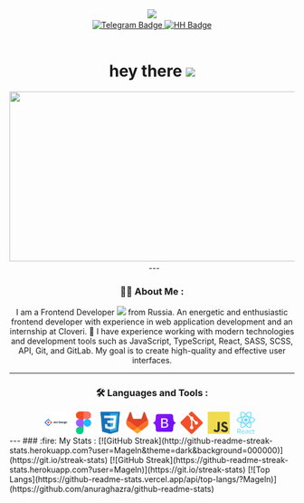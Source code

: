 <div id="header" align="center">
  <img src="https://media.giphy.com/media/M9gbBd9nbDrOTu1Mqx/giphy.gif" width="100"/>

<div id="badges">
<a href="https://t.me/mageln"> 
  <img src="https://img.shields.io/badge/Telegram-blue?style=for-the-badge&logo=Telegram&logoColor=white" alt="Telegram Badge"/>
</a>
  <a href="https://krasnodar.hh.ru/resume/dc361978ff0d7f2ea50039ed1f6d4f53777276">
  <img src="https://img.shields.io/badge/Headhunter.ru-darkred?style=for-the-badge&logo=Headhunter.ru&logoColor=white" alt="HH Badge"/>
  </a>
</div>
<div>
<img src="https://komarev.com/ghpvc/?username=your-github-username&style=flat-square&color=blue" alt=""/>
</div>
<h1>
  hey there
  <img src="https://media.giphy.com/media/hvRJCLFzcasrR4ia7z/giphy.gif" width="30px"/>
</h1>
</div>
<div align="center">
  <img src="https://media.giphy.com/media/dWesBcTLavkZuG35MI/giphy.gif" width="600" height="300"/>&nbsp
  ---
  <div>
    
  ### :man_technologist: About Me :
I am a Frontend Developer <img src="https://media.giphy.com/media/WUlplcMpOCEmTGBtBW/giphy.gif" width="30"> from Russia.
An energetic and enthusiastic frontend developer with experience in web application development and an internship at Cloveri. 
:triumph: I have experience working with modern technologies and development tools such as JavaScript, TypeScript, React, SASS, SCSS, API, Git, and GitLab. My goal is to create high-quality and effective user interfaces.
  </div>

---
### :hammer_and_wrench: Languages and Tools :
<div>
<img src="https://github.com/devicons/devicon/blob/master/icons/antdesign/antdesign-plain-wordmark.svg"width="40" height="40"/>&nbsp
<img src="https://github.com/devicons/devicon/blob/master/icons/figma/figma-original.svg"width="40" height="40"/>&nbsp
<img src="https://github.com/devicons/devicon/blob/master/icons/css3/css3-original.svg"width="40" height="40"/>&nbsp
<img src="https://github.com/devicons/devicon/blob/master/icons/gitlab/gitlab-original.svg"width="40" height="40"/>&nbsp
<img src="https://github.com/devicons/devicon/blob/master/icons/bootstrap/bootstrap-original.svg"width="40" height="40"/>&nbsp
<img src= "https://github.com/devicons/devicon/blob/master/icons/git/git-original.svg"width="40" height="40"/>&nbsp
  <img src = "https://github.com/devicons/devicon/blob/master/icons/javascript/javascript-original.svg" width="40" height="40"/>&nbsp
  <img src = "https://github.com/devicons/devicon/blob/master/icons/react/react-original-wordmark.svg"width="40" height="40"/>&nbsp
</div>
</div>
<div>
  ---
### :fire: My Stats :
[![GitHub Streak](http://github-readme-streak-stats.herokuapp.com?user=Mageln&theme=dark&background=000000)](https://git.io/streak-stats)
[![GitHub Streak](https://github-readme-streak-stats.herokuapp.com?user=Mageln)](https://git.io/streak-stats)
  [![Top Langs](https://github-readme-stats.vercel.app/api/top-langs/?Mageln)](https://github.com/anuraghazra/github-readme-stats)
</div>
